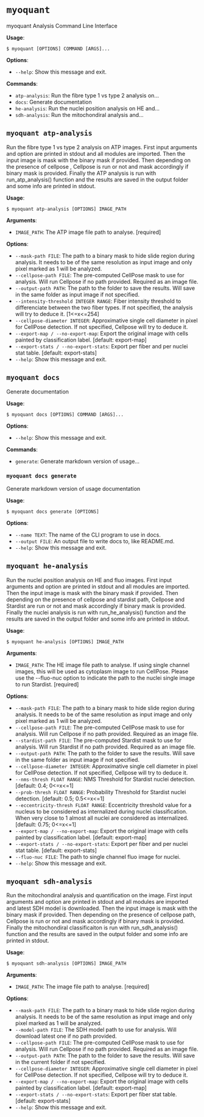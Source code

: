 # `myoquant`

myoquant Analysis Command Line Interface

**Usage**:

```console
$ myoquant [OPTIONS] COMMAND [ARGS]...
```

**Options**:

- `--help`: Show this message and exit.

**Commands**:

- `atp-analysis`: Run the fibre type 1 vs type 2 analysis on...
- `docs`: Generate documentation
- `he-analysis`: Run the nuclei position analysis on HE and...
- `sdh-analysis`: Run the mitochondiral analysis and...

## `myoquant atp-analysis`

Run the fibre type 1 vs type 2 analysis on ATP images.
First input arguments and option are printed in stdout and all modules are imported. Then the input image is mask with the binary mask if provided.
Then depending on the presence of cellpose , Cellpose is run or not and mask accordingly if binary mask is provided.
Finally the ATP analysis is run with run_atp_analysis() function and the results are saved in the output folder and some info are printed in stdout.

**Usage**:

```console
$ myoquant atp-analysis [OPTIONS] IMAGE_PATH
```

**Arguments**:

- `IMAGE_PATH`: The ATP image file path to analyse. [required]

**Options**:

- `--mask-path FILE`: The path to a binary mask to hide slide region during analysis. It needs to be of the same resolution as input image and only pixel marked as 1 will be analyzed.
- `--cellpose-path FILE`: The pre-computed CellPose mask to use for analysis. Will run Cellpose if no path provided. Required as an image file.
- `--output-path PATH`: The path to the folder to save the results. Will save in the same folder as input image if not specified.
- `--intensity-threshold INTEGER RANGE`: Fiber intensity threshold to differenciate between the two fiber types. If not specified, the analysis will try to deduce it. [1<=x<=254]
- `--cellpose-diameter INTEGER`: Approximative single cell diameter in pixel for CellPose detection. If not specified, Cellpose will try to deduce it.
- `--export-map / --no-export-map`: Export the original image with cells painted by classification label. [default: export-map]
- `--export-stats / --no-export-stats`: Export per fiber and per nuclei stat table. [default: export-stats]
- `--help`: Show this message and exit.

## `myoquant docs`

Generate documentation

**Usage**:

```console
$ myoquant docs [OPTIONS] COMMAND [ARGS]...
```

**Options**:

- `--help`: Show this message and exit.

**Commands**:

- `generate`: Generate markdown version of usage...

### `myoquant docs generate`

Generate markdown version of usage documentation

**Usage**:

```console
$ myoquant docs generate [OPTIONS]
```

**Options**:

- `--name TEXT`: The name of the CLI program to use in docs.
- `--output FILE`: An output file to write docs to, like README.md.
- `--help`: Show this message and exit.

## `myoquant he-analysis`

Run the nuclei position analysis on HE and fluo images.
First input arguments and option are printed in stdout and all modules are imported. Then the input image is mask with the binary mask if provided.
Then depending on the presence of cellpose and stardist path, Cellpose and Stardist are run or not and mask accordingly if binary mask is provided.
Finally the nuclei analysis is run with run_he_analysis() function and the results are saved in the output folder and some info are printed in stdout.

**Usage**:

```console
$ myoquant he-analysis [OPTIONS] IMAGE_PATH
```

**Arguments**:

- `IMAGE_PATH`: The HE image file path to analyse. If using single channel images, this will be used as cytoplasm image to run CellPose. Please use the --fluo-nuc option to indicate the path to the nuclei single image to run Stardist. [required]

**Options**:

- `--mask-path FILE`: The path to a binary mask to hide slide region during analysis. It needs to be of the same resolution as input image and only pixel marked as 1 will be analyzed.
- `--cellpose-path FILE`: The pre-computed CellPose mask to use for analysis. Will run Cellpose if no path provided. Required as an image file.
- `--stardist-path FILE`: The pre-computed Stardist mask to use for analysis. Will run Stardist if no path provided. Required as an image file.
- `--output-path PATH`: The path to the folder to save the results. Will save in the same folder as input image if not specified.
- `--cellpose-diameter INTEGER`: Approximative single cell diameter in pixel for CellPose detection. If not specified, Cellpose will try to deduce it.
- `--nms-thresh FLOAT RANGE`: NMS Threshold for Stardist nuclei detection. [default: 0.4; 0<=x<=1]
- `--prob-thresh FLOAT RANGE`: Probability Threshold for Stardist nuclei detection. [default: 0.5; 0.5<=x<=1]
- `--eccentricity-thresh FLOAT RANGE`: Eccentricity threshold value for a nucleus to be considered as internalized during nuclei classification. When very close to 1 almost all nuclei are considered as internalized. [default: 0.75; 0<=x<=1]
- `--export-map / --no-export-map`: Export the original image with cells painted by classification label. [default: export-map]
- `--export-stats / --no-export-stats`: Export per fiber and per nuclei stat table. [default: export-stats]
- `--fluo-nuc FILE`: The path to single channel fluo image for nuclei.
- `--help`: Show this message and exit.

## `myoquant sdh-analysis`

Run the mitochondiral analysis and quantification on the image.
First input arguments and option are printed in stdout and all modules are imported and latest SDH model is downloaded.
Then the input image is mask with the binary mask if provided.
Then depending on the presence of cellpose path, Cellpose is run or not and mask accordingly if binary mask is provided.
Finally the mitochondiral classificaiton is run with run_sdh_analysis() function and the results are saved in the output folder and some info are printed in stdout.

**Usage**:

```console
$ myoquant sdh-analysis [OPTIONS] IMAGE_PATH
```

**Arguments**:

- `IMAGE_PATH`: The image file path to analyse. [required]

**Options**:

- `--mask-path FILE`: The path to a binary mask to hide slide region during analysis. It needs to be of the same resolution as input image and only pixel marked as 1 will be analyzed.
- `--model-path FILE`: The SDH model path to use for analysis. Will download latest one if no path provided.
- `--cellpose-path FILE`: The pre-computed CellPose mask to use for analysis. Will run Cellpose if no path provided. Required as an image file.
- `--output-path PATH`: The path to the folder to save the results. Will save in the current folder if not specified.
- `--cellpose-diameter INTEGER`: Approximative single cell diameter in pixel for CellPose detection. If not specified, Cellpose will try to deduce it.
- `--export-map / --no-export-map`: Export the original image with cells painted by classification label. [default: export-map]
- `--export-stats / --no-export-stats`: Export per fiber stat table. [default: export-stats]
- `--help`: Show this message and exit.
